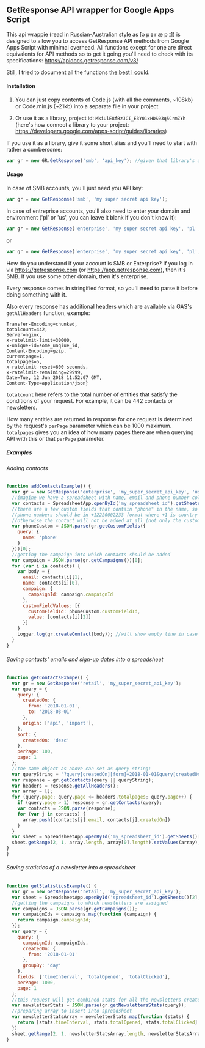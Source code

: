 ##  GetResponse API wrapper for Google Apps Script

This api wrappie (read in Russian-Australian style as [ə p ɪ   r æ p ɪ]) is designed to allow you to access GetResponse API methods from Google Apps Script with minimal overhead. All functions except for one are direct equivalents for API methods so to get it going you'll need to check with its specifications: https://apidocs.getresponse.com/v3/

Still, I tried to document all the functions [the best I could](https://a-change.github.io/getresponse-gas-api-wrappie/index.html).

#### Installation

1) You can just copy contents of Code.js (with all the comments, ~108kb) or Code.min.js (~21kb) into a separate file in your project

2) Or use it as a library, project id: `MkiUlE8fBzJCI_E3Y01xHDS03q5CrmZYh` (here's how connect a library to your project: https://developers.google.com/apps-script/guides/libraries)

If you use it as a library, give it some short alias and you'll need to start with rather a cumbersome:
```javascript
var gr = new GR.GetResponse('smb', 'api_key'); //given that library's alias is GR
```

#### Usage

In case of SMB accounts, you'll just need you API key:

```javascript
var gr = new GetResponse('smb', 'my super secret api key');
```

In case of entreprise accounts, you'll also need to enter your domain and environment ('pl' or 'us', you can leave it blank if you don't know it):

```javascript
var gr = new GetResponse('enterprise', 'my super secret api key', 'pl', 'email.mydomain.com');
```
or 
```javascript
var gr = new GetResponse('enterprise', 'my super secret api key', 'pl', 'email.mydomain.com');
```

How do you understand if your account is SMB or Enterprise? If you log in via https://getresponse.com (or https://app.getresponse.com), then it's SMB. If you use some other domain, then it's enterprise.

Every response comes in stringified format, so you'll need to parse it before doing something with it. 

Also every response has additional headers which are available via GAS's `getAllHeaders` function, example: 
```{
Transfer-Encoding=chunked, 
totalcount=442, 
Server=nginx, 
x-ratelimit-limit=30000, 
x-unique-id=some_unqiue_id, 
Content-Encoding=gzip, 
currentpage=1, 
totalpages=5, 
x-ratelimit-reset=600 seconds, 
x-ratelimit-remaining=29999, 
Date=Tue, 12 Jun 2018 11:52:07 GMT, 
Content-Type=application/json}
```
`totalcount` here refers to the total number of entities that satisfy the conditions of your request. For example, it can be 442 contacts or newsletters.

How many entities are returned in response for one request is determined by the request's `perPage` parameter which can be 1000 maximum. `totalpages` gives you an idea of how many pages there are when querying API with this or that `perPage` parameter.


##### Examples


###### Adding contacts

```javascript
function addContactsExample() {
  var gr = new GetResponse('enterprise', 'my_super_secret_api_key', 'us', 'my.domain.com');
  //imagine we have a spreadsheet with name, email and phone number columns
  var contacts = SpreadsheetApp.openById('my_spreadsheet_id').getSheets()[1].getDataRange().getValues();
  //there are a few custom fields that contain "phone" in the name, so getting the first one
  //phone numbers should be in +12220002233 format where +1 is country code (+ is required), 222 is regional code and the rest is the number itself. 
  //otherwise the contact will not be added at all (not only the custom field but the contact as a whole)
  var phoneCustom = JSON.parse(gr.getCustomFields({
    query: {
      name: 'phone'
    }
  }))[0];
  //getting the campaign into which contacts should be added
  var campaign = JSON.parse(gr.getCampaigns())[0];
  for (var i in contacts) {
    var body = {
      email: contacts[i][1],
      name: contacts[i][0],
      campaign: {
        campaignId: campaign.campaignId
      },
      customFieldValues: [{
        customFieldId: phoneCustom.customFieldId,
        value: [contacts[i][2]]
      }]
    }
    Logger.log(gr.createContact(body)); //will show empty line in case of success and error message if sth went wrong
  }
}
```

###### Saving contacts' emails and sign-up dates into a spreadsheet

```javascript
function getContactsExampe() {
  var gr = new GetResponse('retail', 'my_super_secret_api_key');
  var query = {
    query: {
      createdOn: {
        from: '2018-01-01',
        to: '2018-03-01'
      },
      origin: ['api', 'import'],
    },
    sort: {
      createdOn: 'desc'
    },
    perPage: 100,
    page: 1
  };
  //the same object as above can set as query string:
  var queryString = '?query[createdOn][form]=2018-01-01&query[createdOn][to]=2018-03-01&query[origin]=api,import&sort[createdOn]=desc&perPage=100&page=1';
  var response = gr.getContacts(query || queryString);
  var headers = response.getAllHeaders();
  var array = [];
  for (query.page; query.page <= headers.totalpages; query.page++) {
    if (query.page > 1) response = gr.getContacts(query);
    var contacts = JSON.parse(response);
    for (var j in contacts) {
      array.push([contacts[j].email, contacts[j].createdOn])
    }
  }
  var sheet = SpreadsheetApp.openById('my_spreadsheet_id').getSheets()[0];
  sheet.getRange(2, 1, array.length, array[0].length).setValues(array); //sets emails and subscription dates into a spreadsheet
}
}
```
###### Saving statistics of a newsletter into a spreadsheet

```javascript
function getStatisticsExample() {
  var gr = new GetResponse('retail', 'my_super_secret_api_key');
  var sheet = SpreadsheetApp.openById('spreadsheet_id').getSheets()[2];
  //getting the campaigns to which newsletters are assigned
  var campaigns = JSON.parse(gr.getCampaigns());
  var campaignIds = campaigns.map(function (campaign) {
    return campaign.campaignId;
  });
  var query = {
    query: {
      campaignId: campaignIds,
      createdOn: {
        from: '2018-01-01'
      },
      groupBy: 'day'
    },
    fields: ['timeInterval', 'totalOpened', 'totalClicked'],
    perPage: 1000,
    page: 1
  };
  //this request will get combined stats for all the newsletters created after 2018-01-01 in the given campaigns, grouped by day
  var newsletterStats = JSON.parse(gr.getNewslettersStats(query));
  //preparing array to insert into spreadsheet
  var newsletterStatsArray = newsletterStats.map(function (stats) {
    return [stats.timeInterval, stats.totalOpened, stats.totalClicked]
  })
  sheet.getRange(2, 1, newsletterStatsArray.length, newsletterStatsArray[0].length).setValues(newsletterStatsArray);
}
```

